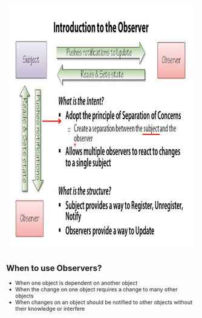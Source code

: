 <img src="flow.png" alt="UML diagram" width="100%" height="652">

<h2>When to use Observers?</h2>
<ul>
<li>When one object is dependent on another object</li>
<li>When the change on one object requires a change to many other objects</li>
<li>When changes on an object should be notified to other objects without their knowledge or interfere</li>
</ul>
